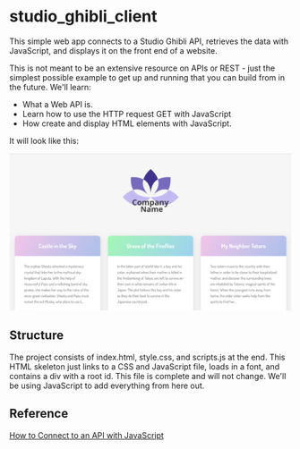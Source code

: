 # studio_ghibli_client

This simple web app connects to a Studio Ghibli API, retrieves the data with JavaScript, and displays it on the front end of a website.

This is not meant to be an extensive resource on APIs or REST - just the simplest possible example to get up and running that you can build from in the future. We'll learn:

* What a Web API is.
* Learn how to use the HTTP request GET with JavaScript
* How create and display HTML elements with JavaScript.

It will look like this:

![Look](assets/demo.png)

## Structure

The project consists of index.html, style.css, and scripts.js at the end. This HTML skeleton just links to a CSS and JavaScript file, loads in a font, and contains a div with a root id. This file is complete and will not change. We'll be using JavaScript to add everything from here out.

## Reference

[How to Connect to an API with JavaScript](https://www.taniarascia.com/how-to-connect-to-an-api-with-javascript/)

